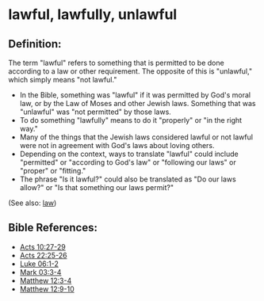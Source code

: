 # lawful, lawfully, unlawful #

## Definition: ##

The term "lawful" refers to something that is permitted to be done according to a law or other requirement. The opposite of this is "unlawful," which simply means "not lawful." 

* In the Bible, something was "lawful" if it was permitted by God's moral law, or by the Law of Moses and other Jewish laws. Something that was "unlawful" was "not permitted" by those laws.
* To do something "lawfully" means to do it "properly" or "in the right way."
* Many of the things that the Jewish laws considered lawful or not lawful were not in agreement with God's laws about loving others.
* Depending on the context, ways to translate "lawful" could include "permitted" or "according to God's law" or "following our laws" or "proper" or "fitting."
* The phrase "Is it lawful?" could also be translated as "Do our laws allow?" or "Is that something our laws permit?"

(See also: [law](../kt/lawofmoses.md))

## Bible References: ##

* [Acts 10:27-29](en/tn/act/help/10/27)
* [Acts 22:25-26](en/tn/act/help/22/25)
* [Luke 06:1-2](en/tn/luk/help/06/01)
* [Mark 03:3-4](en/tn/mrk/help/03/03)
* [Matthew 12:3-4](en/tn/mat/help/12/03)
* [Matthew 12:9-10](en/tn/mat/help/12/09)